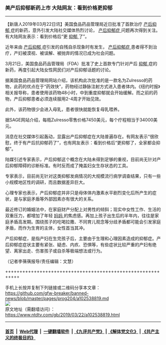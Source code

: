 ### 美产后抑郁新药上市 大陆网友：看到价格更抑郁
------------------------

<div class="post_content" itemprop="articleBody">
 <p>
  【新唐人2019年03月22日讯】美国食品药品管理局近日批准了首款治疗
  <a href="https://www.ntdtv.com/gb/产后抑郁.htm">
   产后抑郁
  </a>
  症的新药，意外引发大陆社交媒体热烈讨论，
  <a href="https://www.ntdtv.com/gb/产后抑郁症.htm">
   产后抑郁症
  </a>
  问题再次得到关注。有大陆网友表示：看到价格后“更
  <a href="https://www.ntdtv.com/gb/抑郁.htm">
   抑郁
  </a>
  了”。
 </p>
 <p>
  近年来由
  <a href="https://www.ntdtv.com/gb/产后抑郁.htm">
   产后抑郁
  </a>
  症引发的自残自杀现象时有发生，
  <a href="https://www.ntdtv.com/gb/产后抑郁症.htm">
   产后抑郁症
  </a>
  患者得不到治疗，产妇被漠视、被误解、被抛弃的情况已成为社会问题。
 </p>
 <p>
  3月21日，美国食品药品管理局（FDA）批准了史上首款专门针对产后
  <a href="https://www.ntdtv.com/gb/抑郁.htm">
   抑郁
  </a>
  症的新药，再度引起大陆女性网民们对产后抑郁话题的讨论。
 </p>
 <p>
  据美国食品药品管理局网站介绍，该机构此次批准的是一款名为Zulresso的药物，此药的优点在于“药效快”，药物经过静脉注射方式进入患者体内。《纽约时报》相关报导称，患者使用该药物48小时，中到重度抑郁就会开始缓解。而之前的药物，产后抑郁患者必须连续服用2-4周才开始见效。
 </p>
 <p>
  此外，该药物很少会进入母乳，患者很快就能恢复母乳喂养。
 </p>
 <p>
  据SAGE网站介绍，每瓶Zulresso零售价格7450美元，每个疗程相当于34000美元。
 </p>
 <p>
  消息在社交媒体引起轰动，显露出产后抑郁症在大陆普遍存在。有网友表示“很欣慰，终于有产后抗抑郁药了”，也有网友表示：看到价格后“更抑郁了，全家都会抑郁”。
 </p>
 <p>
  陆媒引述专家表示，产后抑郁这个概念在大陆未得到足够的重视，目前尚无针对产后抑郁障碍的诊断标准。有时反而成了掩盖妇女生存状态的工具。
 </p>
 <p>
  专家表示，目前尚无针对这类抑郁发病情况的大规模流行病学调查结果，只有一些小规模地区性的调研，而且数据差异巨大。
 </p>
 <p>
  心理专家也表示，产后抑郁症并非只是母体体内激素水平剧烈变化后所产生的症状，是与家庭矛盾等外部因素亦有很大的关系。
 </p>
 <p>
  最近修订的婚姻法中，在家庭财产分配上对男性的倾斜；现实中女性工作、生活的双重压力，都增加了年轻
  <a href="https://www.ntdtv.com/gb/妈妈.htm">
   妈妈
  </a>
  的焦虑感。再加上孩子出生后的半年内，往往是家庭矛盾高发期。围绕孩子的吃喝拉撒、不同育儿观念等分歧矛盾都可能会引发家庭矛盾，而作为生育的主体，女性首当其冲。
 </p>
 <p>
  产后抑郁症，是指产妇在生完孩子后，主要由于生理和心理因素造成的抑郁症。产后抑郁症症状主要有紧张、疑虑、内疚、恐惧等，有些症状比较严重的产妇有绝望、离家出走、伤害孩子或自杀等极端想法或行为。
 </p>
 <p>
  （记者李蒨蒨报导/责任编辑：文慧）
 </p>
 <div class="single_ad">
 </div>
</div>

+++++++++++++++++++++++++++++++++++++++++++++++++++++++++++<br/><br/>
手机上长按并复制下列链接或二维码分享本文章：<br/>
https://github.com/gfw-breaker/banned-news/blob/master/pages/prog204/a102538819.md <br/>
<a href='https://github.com/gfw-breaker/banned-news/blob/master/pages/prog204/a102538819.md'><img src='https://github.com/gfw-breaker/banned-news/blob/master/pages/prog204/a102538819.md.png'/></a> <br/>
原文地址（需翻墙访问）：https://www.ntdtv.com/gb/2019/03/22/a102538819.html


------------------------
#### [首页](https://github.com/gfw-breaker/banned-news/blob/master/README.md) &nbsp;|&nbsp; [Web代理](https://github.com/labour-camp/helloworld) &nbsp;|&nbsp; [一键翻墙软件](https://github.com/gfw-breaker/nogfw/blob/master/README.md) &nbsp;| [《九评共产党》](https://github.com/gfw-breaker/9ping.md/blob/master/README.md#九评之一评共产党是什么) | [《解体党文化》](https://github.com/gfw-breaker/jtdwh.md/blob/master/README.md) | [《共产主义的终极目的》](https://github.com/gfw-breaker/gczydzjmd.md/blob/master/README.md)

